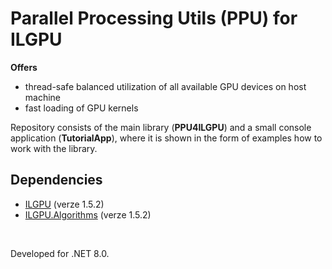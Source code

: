 # Parallel Processing Utils (PPU) for ILGPU
**Offers**
- thread-safe balanced utilization of all available GPU devices on host machine
- fast loading of GPU kernels

Repository consists of the main library (**PPU4ILGPU**) and a small console application (**TutorialApp**), where it is shown in the form of examples how to work with the library.
<br />

## Dependencies

- [ILGPU](https://www.nuget.org/packages/ILGPU) (verze 1.5.2)
- [ILGPU.Algorithms](https://www.nuget.org/packages/ILGPU.Algorithms) (verze 1.5.2)

<br />

Developed for .NET 8.0.